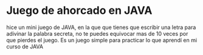 # Juego de ahorcado en JAVA
hice un mini juego de JAVA, en la que que tienes que escribir una letra para adivinar la palabra secreta, no te puedes equivocar mas de 10 veces por que pierdes el juego. Es un juego simple para practicar lo que aprendí en mi curso de JAVA